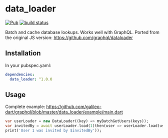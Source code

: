 # data_loader
[![Pub](https://img.shields.io/pub/v/data_loader.svg)](https://pub.dartlang.org/packages/data_loader)
[![build status](https://travis-ci.org/galileo-dart/graphql.svg)](https://travis-ci.org/galileo-dart/graphql)


Batch and cache database lookups. Works well with GraphQL.
Ported from the original JS version:
https://github.com/graphql/dataloader

## Installation
In your pubspec.yaml:

```yaml
dependencies:
  data_loader: ^1.0.0
```

## Usage
Complete example:
https://github.com/galileo-dart/graphql/blob/master/data_loader/example/main.dart

```dart
var userLoader = new DataLoader((key) => myBatchGetUsers(keys));
var invitedBy = await userLoader.load(1)then(user => userLoader.load(user.invitedByID))
print('User 1 was invited by $invitedBy'));
```
